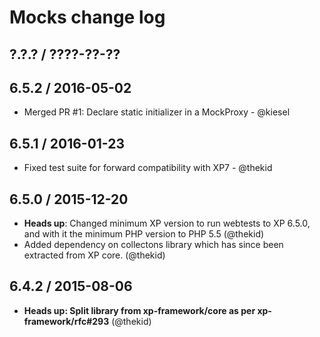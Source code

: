 Mocks change log
================

## ?.?.? / ????-??-??

## 6.5.2 / 2016-05-02

* Merged PR #1: Declare static initializer in a MockProxy - @kiesel

## 6.5.1 / 2016-01-23

* Fixed test suite for forward compatibility with XP7 - @thekid

## 6.5.0 / 2015-12-20

* **Heads up**: Changed minimum XP version to run webtests to XP
  6.5.0, and with it the minimum PHP version to PHP 5.5
  (@thekid)
* Added dependency on collectons library which has since been extracted
  from XP core.
  (@thekid)

## 6.4.2 / 2015-08-06

* **Heads up: Split library from xp-framework/core as per xp-framework/rfc#293**
  (@thekid)
